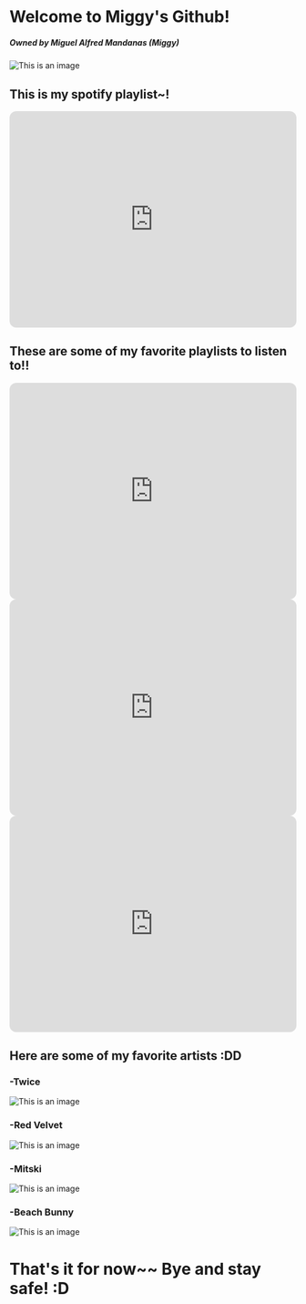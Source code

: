 # Welcome to Miggy's Github!
##### Owned by Miguel Alfred Mandanas (*Miggy*)
![This is an image](https://c.tenor.com/LKokThiOtR0AAAAC/sana-twice.gif)




## This is my spotify playlist~!
<iframe style="border-radius:12px" src="https://open.spotify.com/embed/playlist/4uCqmKHgDymg3C4OUc1buO?utm_source=generator" width="100%" height="380" frameBorder="0" allowfullscreen="" allow="autoplay; clipboard-write; encrypted-media; fullscreen; picture-in-picture"></iframe>

## These are some of my favorite playlists to listen to!!
<iframe style="border-radius:12px" src="https://open.spotify.com/embed/playlist/37i9dQZF1DX9tPFwDMOaN1?utm_source=generator" width="100%" height="380" frameBorder="0" allowfullscreen="" allow="autoplay; clipboard-write; encrypted-media; fullscreen; picture-in-picture"></iframe>
<iframe style="border-radius:12px" src="https://open.spotify.com/embed/playlist/37i9dQZF1DX0hAXqBDwvwI?utm_source=generator" width="100%" height="380" frameBorder="0" allowfullscreen="" allow="autoplay; clipboard-write; encrypted-media; fullscreen; picture-in-picture"></iframe>
<iframe style="border-radius:12px" src="https://open.spotify.com/embed/playlist/37i9dQZF1DXbvIwPsyNnKl?utm_source=generator" width="100%" height="380" frameBorder="0" allowfullscreen="" allow="autoplay; clipboard-write; encrypted-media; fullscreen; picture-in-picture"></iframe>

## Here are some of my favorite artists :DD
### -Twice
![This is an image](https://i.pinimg.com/736x/08/c1/36/08c136a951ac401373d3b2ed092d8f72.jpg)
### -Red Velvet
![This is an image](https://www.nme.com/wp-content/uploads/2021/06/redvelvet-psycho-2019.jpg)
### -Mitski
![This is an image](https://hips.hearstapps.com/hmg-prod.s3.amazonaws.com/images/mitski-byebruyildiz-heat-lightning-1643991602.jpeg)
### -Beach Bunny
![This is an image](https://www.rollingstone.com/wp-content/uploads/2020/02/BeachBunny.jpg)



# That's it for now~~ Bye and stay safe! :D
